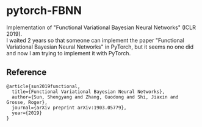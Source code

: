# pytorch-FBNN
Implementation of "Functional Variational Bayesian Neural Networks" (ICLR 2019).<br>
I waited 2 years so that someone can implement the paper "Functional Variational Bayesian Neural Networks" in PyTorch, but it seems no one did and now I am trying to implement it with PyTorch.

## Reference
```
@article{sun2019functional,
  title={Functional Variational Bayesian Neural Networks},
  author={Sun, Shengyang and Zhang, Guodong and Shi, Jiaxin and Grosse, Roger},
  journal={arXiv preprint arXiv:1903.05779},
  year={2019}
}
```
